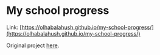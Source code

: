 # My school progress

Link: [https://olhabalahush.github.io/my-school-progress/](https://olhabalahush.github.io/my-school-progress/)

Original project [here](https://github.com/OlhaBalahush/QraphQL).
